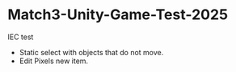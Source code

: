 # Match3-Unity-Game-Test-2025
IEC test

- Static select with objects that do not move.
- Edit Pixels new item.
